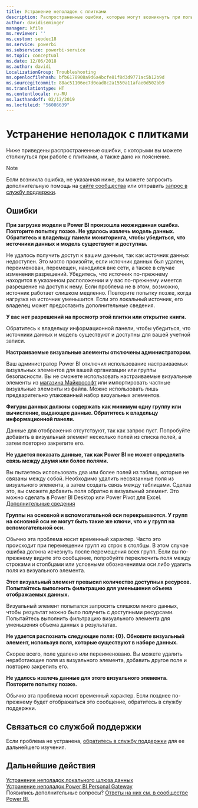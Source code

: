 ```yaml
---
title: Устранение неполадок с плитками
description: Распространенные ошибки, которые могут возникнуть при попытке обновления плитки в Power BI
author: davidiseminger
manager: kfile
ms.reviewer: ''
ms.custom: seodec18
ms.service: powerbi
ms.subservice: powerbi-service
ms.topic: conceptual
ms.date: 12/06/2018
ms.author: davidi
LocalizationGroup: Troubleshooting
ms.openlocfilehash: bfb6178908a9d6a4bcfe81f8d3d9771ac5b12b9d
ms.sourcegitcommit: 88ac51106ec7d0ead8c2a1550a11afae0d502bb9
ms.translationtype: HT
ms.contentlocale: ru-RU
ms.lasthandoff: 02/12/2019
ms.locfileid: "56086639"
---
```

# <a name="troubleshooting-tile-errors"></a>Устранение неполадок с плитками
Ниже приведены распространенные ошибки, с которыми вы можете столкнуться при работе с плитками, а также дано их пояснение.

> [!NOTE]
> Если возникла ошибка, не указанная ниже, вы можете запросить дополнительную помощь на [сайте сообщества](http://community.powerbi.com/) или отправить [запрос в службу поддержки](https://powerbi.microsoft.com/support/).
> 
> 

## <a name="errors"></a>Ошибки
**При загрузке модели в Power BI произошла неожиданная ошибка. Повторите попытку позже.**
**Не удалось извлечь модель данных. Обратитесь к владельцу панели мониторинга, чтобы убедиться, что источники данных и модель существуют и доступны.**

Не удалось получить доступ к вашим данным, так как источник данных недоступен. Это могло произойти, если источник данных был удален, переименован, перемещен, находился вне сети, а также в случае изменения разрешений. Убедитесь, что источник по-прежнему находится в указанном расположении и у вас по-прежнему имеется разрешение на доступ к нему. Если проблема не в этом, возможно, источник работает слишком медленно. Повторите попытку позже, когда нагрузка на источник уменьшится. Если это локальный источник, его владелец может предоставить дополнительные сведения.

**У вас нет разрешений на просмотр этой плитки или открытие книги.**

Обратитесь к владельцу информационной панели, чтобы убедиться, что источники данных и модель существуют и доступны для вашей учетной записи.

**Настраиваемые визуальные элементы отключены администратором**.

Ваш администратор Power BI отключил использование настраиваемых визуальных элементов для вашей организации или группы безопасности. Вы не сможете использовать настраиваемые визуальные элементы из [магазина Майкрософт](https://appsource.microsoft.com/en-us/marketplace/apps?page=1&product=power-bi-visuals) или импортировать частные визуальные элементы из файла. Можно использовать лишь предварительно упакованный набор визуальных элементов.


**Фигуры данных должны содержать как минимум одну группу или вычисление, выдающее данные. Обратитесь к владельцу информационной панели.**

Данные для отображения отсутствуют, так как запрос пуст. Попробуйте добавить в визуальный элемент несколько полей из списка полей, а затем повторно закрепите его.

**Не удается показать данные, так как Power BI не может определить связь между двумя или более полями.**

Вы пытаетесь использовать два или более полей из таблиц, которые не связаны между собой. Необходимо удалить несвязанные поля из визуального элемента, а затем создать связь между таблицами. Сделав это, вы сможете добавить поля обратно в визуальный элемент. Это можно сделать в Power BI Desktop или Power Pivot для Excel. [Дополнительные сведения](desktop-create-and-manage-relationships.md)

**Группы на основной и вспомогательной оси перекрываются. У групп на основной оси не могут быть такие же ключи, что и у групп на вспомогательной оси.**

Обычно эта проблема носит временный характер. Часто это происходит при перемещении групп из строк в столбцы. В этом случае ошибка должна исчезнуть после перемещения всех групп. Если вы по-прежнему видите это сообщение, попробуйте переключить поля между строками и столбцами или условными обозначениями оси либо удалить поля из визуального элемента.  

**Этот визуальный элемент превысил количество доступных ресурсов. Попытайтесь выполнить фильтрацию для уменьшения объема отображаемых данных.**

Визуальный элемент попытался запросить слишком много данных, чтобы результат можно было получить с доступными ресурсами. Попытайтесь выполнить фильтрацию визуального элемента для уменьшения объема данных в результатах.

**Не удается распознать следующие поля: {0}. Обновите визуальный элемент, используя поля, которые существуют в наборе данных.**

Скорее всего, поле удалено или переименовано. Вы можете удалить неработающие поля из визуального элемента, добавить другое поле и повторно закрепить его.

**Не удалось извлечь данные для этого визуального элемента. Повторите попытку позже.**

Обычно эта проблема носит временный характер. Если позднее по-прежнему будет отображаться это сообщение, обратитесь в службу поддержки.

## <a name="contact-support"></a>Связаться со службой поддержки
Если проблема не устранена, [обратитесь в службу поддержки](https://support.powerbi.com) для ее дальнейшего изучения.

## <a name="next-steps"></a>Дальнейшие действия
[Устранение неполадок локального шлюза данных](service-gateway-onprem-tshoot.md)  
[Устранение неполадок Power BI Personal Gateway](service-admin-troubleshooting-power-bi-personal-gateway.md)  
Появились дополнительные вопросы? [Ответы на них см. в сообществе Power BI.](http://community.powerbi.com/)

